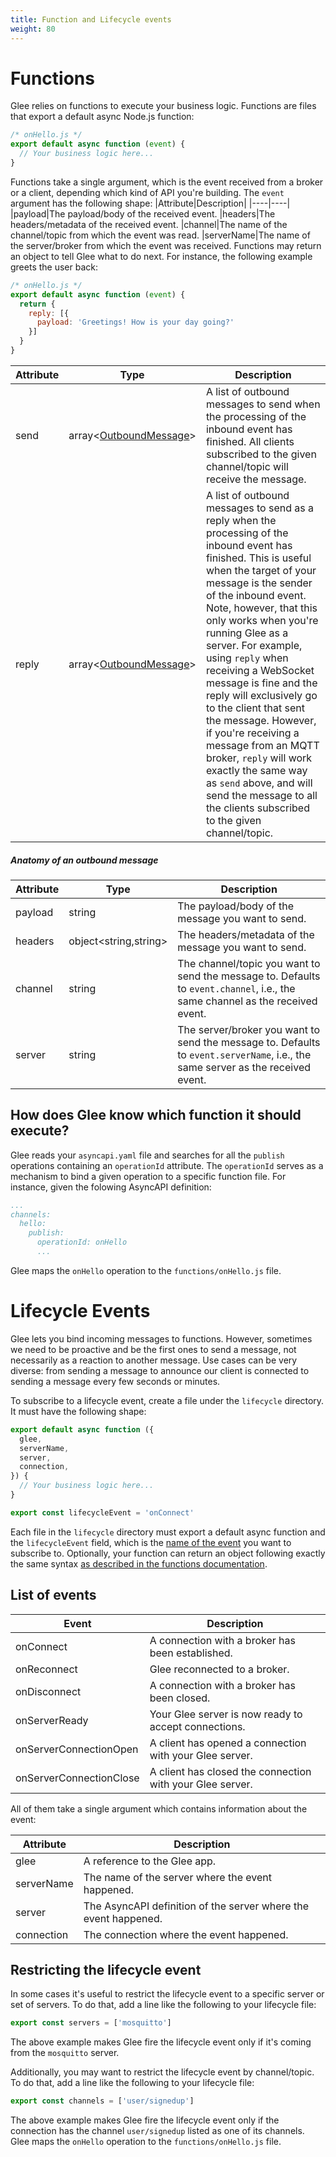 ```yaml
---
title: Function and Lifecycle events
weight: 80
---
```


# Functions

Glee relies on functions to execute your business logic. Functions are files that export a default async Node.js function:
```js
/* onHello.js */
export default async function (event) {
  // Your business logic here...
}
```
Functions take a single argument, which is the event received from a broker or a client, depending which kind of API you're building. The `event` argument has the following shape:
|Attribute|Description|
|----|----|
|payload|The payload/body of the received event.
|headers|The headers/metadata of the received event.
|channel|The name of the channel/topic from which the event was read.
|serverName|The name of the server/broker from which the event was received.
Functions may return an object to tell Glee what to do next. For instance, the following example greets the user back:
```js
/* onHello.js */
export default async function (event) {
  return {
    reply: [{
      payload: 'Greetings! How is your day going?'
    }]
  }
}
```
|Attribute|Type|Description|
|---|---|---|
|send|array&lt;[OutboundMessage](#anatomy-of-an-outbound-message)&gt;|A list of outbound messages to send when the processing of the inbound event has finished. All clients subscribed to the given channel/topic will receive the message.
|reply|array&lt;[OutboundMessage](#anatomy-of-an-outbound-message)&gt;|A list of outbound messages to send as a reply when the processing of the inbound event has finished. This is useful when the target of your message is the sender of the inbound event. Note, however, that this only works when you're running Glee as a server. For example, using `reply` when receiving a WebSocket message is fine and the reply will exclusively go to the client that sent the message. However, if you're receiving a message from an MQTT broker, `reply` will work exactly the same way as `send` above, and will send the message to all the clients subscribed to the given channel/topic.
##### Anatomy of an outbound message
|Attribute|Type|Description|
|---|---|---|
|payload|string|The payload/body of the message you want to send.
|headers|object&lt;string,string&gt;|The headers/metadata of the message you want to send.
|channel|string|The channel/topic you want to send the message to. Defaults to `event.channel`, i.e., the same channel as the received event.
|server|string|The server/broker you want to send the message to. Defaults to `event.serverName`, i.e., the same server as the received event.
## How does Glee know which function it should execute?
Glee reads your `asyncapi.yaml` file and searches for all the `publish` operations containing an `operationId` attribute. The `operationId` serves as a mechanism to bind a given operation to a specific function file. For instance, given the folowing AsyncAPI definition:
```yaml
...
channels:
  hello:
    publish:
      operationId: onHello
      ...
```

Glee maps the `onHello` operation to the `functions/onHello.js` file.

# Lifecycle Events

Glee lets you bind incoming messages to functions. However, sometimes we need to be proactive and be the first ones to send a message, not necessarily as a reaction to another message. Use cases can be very diverse: from sending a message to announce our client is connected to sending a message every few seconds or minutes.

To subscribe to a lifecycle event, create a file under the `lifecycle` directory. It must have the following shape:

```js
export default async function ({
  glee,
  serverName,
  server,
  connection,
}) {
  // Your business logic here...
}

export const lifecycleEvent = 'onConnect'
```

Each file in the `lifecycle` directory must export a default async function and the `lifecycleEvent` field, which is the [name of the event](#list-of-events) you want to subscribe to. Optionally, your function can return an object following exactly the same syntax [as described in the functions documentation](functions.md).

## List of events

|Event|Description|
|---|---|
|onConnect|A connection with a broker has been established.
|onReconnect|Glee reconnected to a broker.
|onDisconnect|A connection with a broker has been closed.
|onServerReady|Your Glee server is now ready to accept connections.
|onServerConnectionOpen|A client has opened a connection with your Glee server.
|onServerConnectionClose|A client has closed the connection with your Glee server.

All of them take a single argument which contains information about the event:

|Attribute|Description
|---|---|
|glee|A reference to the Glee app.
|serverName|The name of the server where the event happened.
|server|The AsyncAPI definition of the server where the event happened.
|connection|The connection where the event happened.

## Restricting the lifecycle event

In some cases it's useful to restrict the lifecycle event to a specific server or set of servers. To do that, add a line like the following to your lifecycle file:

```js
export const servers = ['mosquitto']
```

The above example makes Glee fire the lifecycle event only if it's coming from the `mosquitto` server.

Additionally, you may want to restrict the lifecycle event by channel/topic. To do that, add a line like the following to your lifecycle file:

```js
export const channels = ['user/signedup']
```

The above example makes Glee fire the lifecycle event only if the connection has the channel `user/signedup` listed as one of its channels.
Glee maps the `onHello` operation to the `functions/onHello.js` file.
